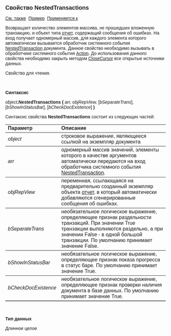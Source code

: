 ﻿<html>
<head>
<title>Документ\NestedTransactions</title>
</head>

<body>

<p><font size="4" face="Arial"><strong>Свойство NestedTransactions</strong></font></p>

<p><font face="Arial"><a href="../../ScriptProcs/NestedTransaction.html">
См. также</a>&nbsp; <u>Пример</u>&nbsp; <a href="../Asdoc.html">Применяется к</a></font></p>

<p class="label"><font face="Arial">Возвращает количество элементов 
массива, не прошедших вложенную транзакцию, и объект типа <a href="../AsRepViewer.html">
отчет</a>, содержащий сообщения об ошибках. На вход получает одномерный массив, 
для каждого элемента которого автоматически вызывается обработчик системного 
события <a href="../../ScriptProcs/NestedTransaction.html">NestedTransaction</a>
документа. Данное свойство необходимо вызывать в обработчике системного события <a
href="../../ScriptProcs/Action.html">Action</a>. До использования данного 
свойства необходимо закрыть методом <a
href="../ASDATA/CloseCursor.html">CloseCursor</a> все открытые источники данных.</font></p>

<p class="label"><font face="Arial">Свойство для чтения. </font></p>

<p class="label">&nbsp;</p>

<p class="label"><font face="Arial"><b>Синтаксис</b></font></p>

<p><font face="Arial"><em>object</em><strong>.NestedTransactions (</strong><em>
arr, objRepView, </em>[<em>bSeparateTrans</em>], </em>[<em>bShowInStatusBar</em>], </em>[<em>bCheckDocExistence</em>]<strong> )</strong></font></p>

<p><font face="Arial">Синтаксис свойства <strong>NestedTransactions</strong>
состоит из следующих частей:</font></p>

<table border="1" cellPadding="5" cols="2" frame="below" rules="rows">
<TBODY>
  <tr vAlign="top">
    <td class="label" width="29%"><font face="Arial"><b>Параметр</b></font></td>
    <td class="label" width="71%"><font face="Arial"><strong>Описание</strong></font></td>
  </tr>
  <tr>
    <td width="29%"><font face="Arial"><em>object</em></font></td>
    <td width="71%"><font face="Arial">строковое выражение, являющееся 
	ссылкой на экземпляр документа</font></td>
  </tr>
</TBODY>
  <tr>
    <td width="29%"><font face="Arial"><em>arr</em></font></td>
    <td width="71%"><font face="Arial">одномерный массив значений, 
	элементы которого в качестве аргументов автоматически передаются на вход 
	обработчика системного события <a
    href="../../ScriptProcs/NestedTransaction.html">NestedTransaction</a>.</font></td>
  </tr>
  <tr>
    <td width="29%"><font face="Arial"><em>objRepView</em></font></td>
    <td width="71%"><font face="Arial">переменная, ссылающаяся на 
	предварительно созданный экземпляр объекта <a
    href="../AsRepViewer.html">отчет</a>, в который автоматически добавляются 
	сгенерированные сообщения об ошибках.</font></td>
  </tr>
  <tr>
    <td width="29%"><font face="Arial"><em>bSeparateTrans</em><strong>
    </strong></font></td>
    <td width="71%"><font face="Arial">необязательное логическое 
	выражение, определяющее признак раздельности транзакций. При значении True 
	транзакции выполняются раздельно, а при значении False - в одной большой 
	транзакции. По умолчанию принимает значение False.</font></td>
  </tr>
    <tr>
    <td width="29%"><font face="Arial"><em>bShowInStatusBar</em><strong>
    </strong></font></td>
    <td width="71%"><font face="Arial">необязательное логическое 
	выражение, определяющее признак показа прогресса в статус баре. По умолчанию принимает значение 
        True.</font></td>
    </tr>
    <tr>
    <td width="29%"><font face="Arial"><em>bCheckDocExistence</em><strong>
    </strong></font></td>
    <td width="71%"><font face="Arial">необязательное логическое 
	выражение, определяющее признак проверки наличия документа в базе данных. По умолчанию принимает значение 
        True.</font></td>
    </tr>
</table>

<p class="label">&nbsp;</p>

<p class="label"><font face="Arial"><b>Тип данных</b></font></p>

<p class="label"><font face="Arial">Длинное целое</font></p>
</body>
</html>
